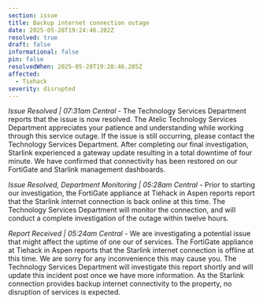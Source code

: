```yaml
---
section: issue
title: Backup internet connection outage
date: 2025-05-28T19:24:46.202Z
resolved: true
draft: false
informational: false
pin: false
resolvedWhen: 2025-05-28T19:28:46.205Z
affected:
  - Tiehack
severity: disrupted
---
```

*Issue Resolved | 07:31am Central* - The Technology Services Department reports that the issue is now resolved. The Atelic Technology Services Department appreciates your patience and understanding while working through this service outage. If the issue is still occurring, please contact the Technology Services Department. After completing our final investigation, Starlink experienced a gateway update resulting in a total downtime of four minute. We have confirmed that connectivity has been restored on our FortiGate and Starlink management dashboards.

*Issue Resolved, Department Monitoring | 05:28am Central* - Prior to starting our investigation, the FortiGate appliance at Tiehack in Aspen reports report that the Starlink internet connection is back online at this time. The Technology Services Department will monitor the connection, and will conduct a complete investigation of the outage within twelve hours.

*Report Received | 05:24am Central* - We are investigating a potential issue that might affect the uptime of one our of services. The FortiGate appliance at Tiehack in Aspen reports that the Starlink internet connection is offline at this time. We are sorry for any inconvenience this may cause you. The Technology Services Department will investigate this report shortly and will update this incident post once we have more information. As the Starlink connection provides backup internet connectivity to the property, no disruption of services is expected.